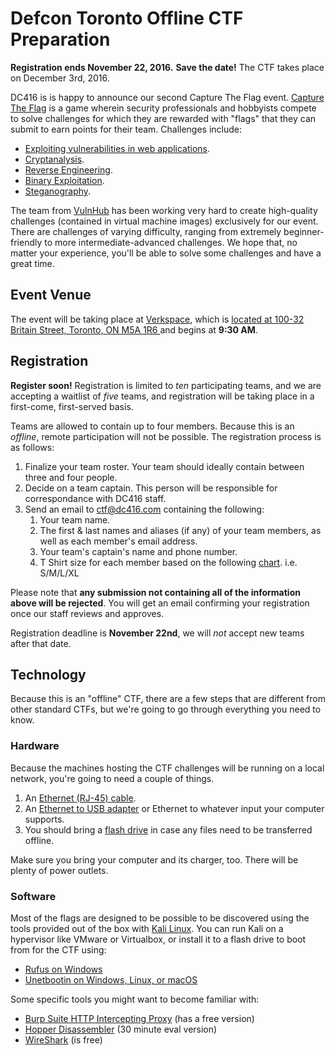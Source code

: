 # Defcon Toronto Offline CTF Preparation

**Registration ends November 22, 2016.**
**Save the date!** The CTF takes place on December 3rd, 2016.

DC416 is is happy to announce our second Capture The Flag event. [Capture The Flag](https://en.wikipedia.org/wiki/Capture_the_flag#Computer_security) is a game wherein security professionals and hobbyists compete to solve challenges for which they are rewarded with "flags" that they can submit to earn points for their team. Challenges include:

* [Exploiting vulnerabilities in web applications](https://www.owasp.org/index.php/OWASP_Top_Ten_Cheat_Sheet).
* [Cryptanalysis](http://practicalcryptography.com/cryptanalysis/).
* [Reverse Engineering](https://beginners.re/).
* [Binary Exploitation](https://trailofbits.github.io/ctf/exploits/binary1.html).
* [Steganography](http://steghide.sourceforge.net/).

The team from [VulnHub](https://www.vulnhub.com/) has been working very hard to create high-quality challenges (contained in virtual machine images) exclusively for our event. There are challenges of varying difficulty, ranging from extremely beginner-friendly to more intermediate-advanced challenges. We hope that, no matter your experience, you'll be able to solve some challenges and have a great time.

## Event Venue

The event will be taking place at [Verkspace](http://verk.space), which is [located at 100-32 Britain Street, Toronto, ON M5A 1R6
](https://www.google.ca/maps/place/Verkspace/@43.653916,-79.370617,15z/data=!4m2!3m1!1s0x0:0x2fcf1a874ead22cb?sa=X&ved=0ahUKEwislc3PwqHQAhWq4IMKHdOUAnQQ_BIIdDAP) and begins at **9:30 AM**.

## Registration

**Register soon!** Registration is limited to *ten* participating teams, and we are accepting a waitlist of *five* teams, and registration will be taking place in a first-come, first-served basis.

Teams are allowed to contain up to four members. Because this is an *offline*, remote participation will not be possible.  The registration process is as follows:

1. Finalize your team roster. Your team should ideally contain between three and four people.
2. Decide on a team captain. This person will be responsible for correspondance with DC416 staff.
3. Send an email to ctf@dc416.com containing the following:
   1. Your team name.
   2. The first & last names and aliases (if any) of your team members, as well as each member's email address.
   3. Your team's captain's name and phone number.
   4. T Shirt size for each member based on the following [chart](http://dc416.com/wp-content/uploads/2016/11/sizes.png). i.e. S/M/L/XL

Please note that **any submission not containing all of the information above will be rejected**. You will get an email confirming your registration once our staff reviews and approves.

Registration deadline is **November 22nd**, we will *not* accept new teams after that date.

## Technology

Because this is an "offline" CTF, there are a few steps that are different from other standard CTFs, but we're going to go through everything you need to know.

### Hardware

Because the machines hosting the CTF challenges will be running on a local network, you're going to need a couple of things.

1. An [Ethernet (RJ-45) cable](http://www.bestbuy.ca/en-CA/category/networking-cables/32282a.aspx).
2. An [Ethernet to USB adapter](http://www.bestbuy.ca/Search/SearchResults.aspx?path=ca77b9b4beca91fe414314b86bb581f8en20&query=Ethernet%20adapter) or Ethernet to whatever input your computer supports.
3. You should bring a [flash drive](http://www.bestbuy.ca/Search/SearchResults.aspx?type=product&page=1&sortBy=relevance&sortDir=desc&query=flash+drive) in case any files need to be transferred offline.

Make sure you bring your computer and its charger, too. There will be plenty of power outlets.

### Software

Most of the flags are designed to be possible to be discovered using the tools provided out of the box with [Kali Linux](https://www.kali.org/). You can run Kali on a hypervisor like VMware or Virtualbox, or install it to a flash drive to boot from for the CTF using:

* [Rufus on Windows](https://rufus.akeo.ie/)
* [Unetbootin on Windows, Linux, or macOS](https://unetbootin.github.io/)

Some specific tools you might want to become familiar with:

* [Burp Suite HTTP Intercepting Proxy](https://portswigger.net/burp/) (has a free version)
* [Hopper Disassembler](https://www.hopperapp.com/) (30 minute eval version)
* [WireShark](https://www.wireshark.org/) (is free)

